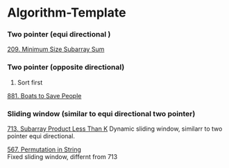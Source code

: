# Algorithm-Template


### Two pointer (equi directional )


[209. Minimum Size Subarray Sum](https://leetcode.com/problems/minimum-size-subarray-sum/)



### Two pointer (opposite directional)  

1. Sort first

[881. Boats to Save People](https://leetcode.com/problems/boats-to-save-people/)

### Sliding window (similar to equi directional two pointer)

[713. Subarray Product Less Than K](https://leetcode.com/problems/subarray-product-less-than-k/)
Dynamic sliding window, similarr to two pointer equi directional. 


[567. Permutation in String](https://leetcode.com/problems/permutation-in-string/)  
Fixed sliding window, differnt from 713